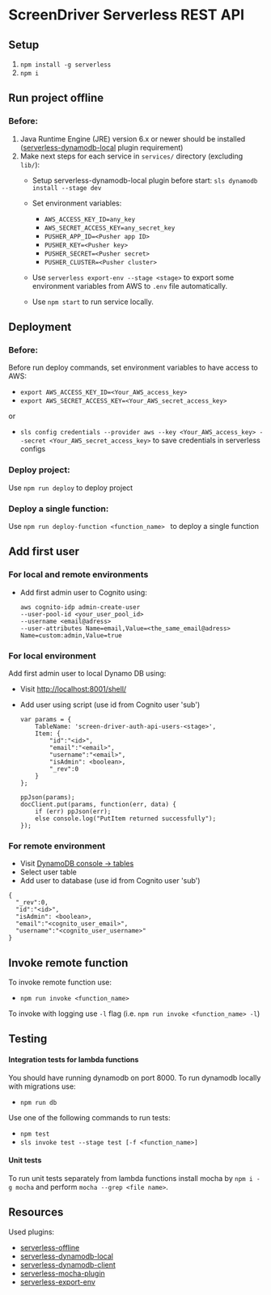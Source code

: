 # ScreenDriver Serverless REST API

## Setup

1. ```npm install -g serverless```
1. ```npm i``` 

## Run project offline
###  Before:
1. Java Runtime Engine (JRE) version 6.x or newer should be installed ([serverless-dynamodb-local](https://www.npmjs.com/package/serverless-dynamodb-local#this-plugin-requires) plugin requirement)
1. Make next steps for each service in ```services/``` directory (excluding ```lib/```):
    * Setup serverless-dynamodb-local plugin before start: ```sls dynamodb install --stage dev```
    * Set environment variables:

      * `AWS_ACCESS_KEY_ID=any_key`
      * `AWS_SECRET_ACCESS_KEY=any_secret_key`
      * `PUSHER_APP_ID=<Pusher app ID>`
      * `PUSHER_KEY=<Pusher key>`
      * `PUSHER_SECRET=<Pusher secret>`
      * `PUSHER_CLUSTER=<Pusher cluster>`
    * Use ```serverless export-env --stage <stage>``` to export some environment variables from AWS to ```.env``` file automatically.
    * Use ```npm start``` to run service locally.

## Deployment
### Before:
Before run deploy commands, set environment variables to have access to AWS:
* ```export AWS_ACCESS_KEY_ID=<Your_AWS_access_key>```
* ```export AWS_SECRET_ACCESS_KEY=<Your_AWS_secret_access_key>```

or 

* `sls config credentials --provider aws --key <Your_AWS_access_key> --secret <Your_AWS_secret_access_key>` to save credentials in serverless configs

###  Deploy project:
Use ```npm run deploy``` to deploy project

###  Deploy a single function:
Use ```npm run deploy-function <function_name> ``` to deploy a single function

## Add first user

### For local and remote environments 

* Add first admin user to Cognito using: 
    
    ```
    aws cognito-idp admin-create-user 
    --user-pool-id <your_user_pool_id> 
    --username <email@adress> 
    --user-attributes Name=email,Value=<the_same_email@adress> Name=custom:admin,Value=true
    ```  

### For local environment

Add first admin user to local Dynamo DB using:
  * Visit [http://localhost:8001/shell/](http://localhost:8001/shell/)
  * Add user using script (use id from Cognito user 'sub')
    
    ```
    var params = {
        TableName: 'screen-driver-auth-api-users-<stage>',
        Item: {
            "id":"<id>",
            "email":"<email>",
            "username":"<email>",
            "isAdmin": <boolean>,
            "_rev":0
        }
    };
    
    ppJson(params);
    docClient.put(params, function(err, data) {
        if (err) ppJson(err);
        else console.log("PutItem returned successfully");
    });
    ```

### For remote environment
  * Visit [DynamoDB console -> tables](https://console.aws.amazon.com/dynamodb/home?tables#tables:)
  * Select user table
  * Add user to database (use id from Cognito user 'sub')
  ```
  { 
    "_rev":0,
    "id":"<id>",
    "isAdmin": <boolean>,
    "email":"<cognito_user_email>",
    "username":"<cognito_user_username>"
  }
  ```

## Invoke remote function
To invoke remote function use:
* ```npm run invoke <function_name>```

To invoke with logging use ``-l`` flag (i.e. ```npm run invoke <function_name> -l```)

## Testing

#### Integration tests for lambda functions

You should have running dynamodb on port 8000. To run dynamodb locally with migrations use:
* ```npm run db```

Use one of the following commands to run tests:
* ```npm test```
* ```sls invoke test --stage test [-f <function_name>]```

#### Unit tests

To run unit tests separately from lambda functions install mocha by `npm i -g mocha` and perform `mocha --grep <file name>`.

## Resources
Used plugins:

* [serverless-offline](https://github.com/dherault/serverless-offline)
* [serverless-dynamodb-local](https://github.com/99xt/serverless-dynamodb-local)
* [serverless-dynamodb-client](https://github.com/99xt/serverless-dynamodb-client)
* [serverless-mocha-plugin](https://github.com/SC5/serverless-mocha-plugin)
* [serverless-export-env](https://github.com/arabold/serverless-export-env)

